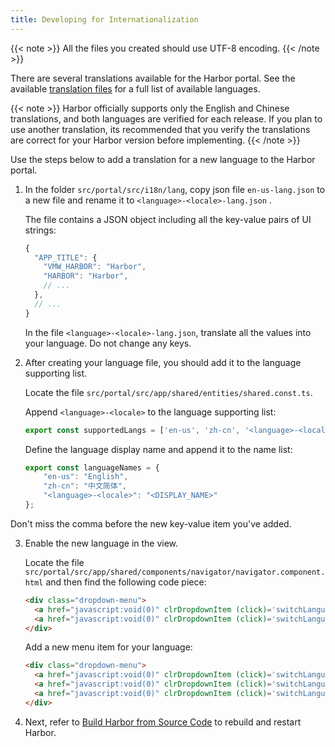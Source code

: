 ```yaml
---
title: Developing for Internationalization
---
```


{{< note >}}
All the files you created should use UTF-8 encoding.
{{< /note >}}

There are several translations available for the Harbor portal. See the available [translation files](https://github.com/goharbor/harbor/tree/master/src/portal/src/i18n/lang) for a full list of available languages.

{{< note >}}
Harbor officially supports only the English and Chinese translations, and both languages are verified for each release. If you plan to use another translation, its recommended that you verify the translations are correct for your Harbor version before implementing.
{{< /note >}}

Use the steps below to add a translation for a new language to the Harbor portal.

1. In the folder `src/portal/src/i18n/lang`, copy json file `en-us-lang.json` to a new file and rename it to `<language>-<locale>-lang.json` .

    The file contains a JSON object including all the key-value pairs of UI strings:

    ```javascript
    {
      "APP_TITLE": {
        "VMW_HARBOR": "Harbor",
        "HARBOR": "Harbor",
        // ...
      },
      // ...
    }
    ```

    In the file `<language>-<locale>-lang.json`, translate all the values into your language. Do not change any keys.

2. After creating your language file, you should add it to the language supporting list.

    Locate the file `src/portal/src/app/shared/entities/shared.const.ts`.

    Append `<language>-<locale>` to the language supporting list:

    ```typescript
    export const supportedLangs = ['en-us', 'zh-cn', '<language>-<locale>'];
    ```

    Define the language display name and append it to the name list:

    ```typescript
    export const languageNames = {
        "en-us": "English",
        "zh-cn": "中文简体",
        "<language>-<locale>": "<DISPLAY_NAME>"
    };
    ```
  Don't miss the comma before the new key-value item you've added.


3. Enable the new language in the view.

    Locate the file `src/portal/src/app/shared/components/navigator/navigator.component.html` and then find the following code piece:

    ```html
    <div class="dropdown-menu">
      <a href="javascript:void(0)" clrDropdownItem (click)='switchLanguage("en-us")' [class.lang-selected]='matchLang("en-us")'>English</a>
      <a href="javascript:void(0)" clrDropdownItem (click)='switchLanguage("zh-cn")' [class.lang-selected]='matchLang("zh-cn")'>中文简体</a>
    </div>
    ```

    Add a new menu item for your language:

    ```html
    <div class="dropdown-menu">
      <a href="javascript:void(0)" clrDropdownItem (click)='switchLanguage("en-us")' [class.lang-selected]='matchLang("en-us")'>English</a>
      <a href="javascript:void(0)" clrDropdownItem (click)='switchLanguage("zh-cn")' [class.lang-selected]='matchLang("zh-cn")'>中文简体</a>
      <a href="javascript:void(0)" clrDropdownItem (click)='switchLanguage("<language>-<locale>")' [class.lang-selected]='matchLang("<language>-<locale>")'>DISPLAY_NAME</a>
    </div>
    ```

4. Next, refer to [Build Harbor from Source Code](compile-guide.md) to rebuild and restart Harbor.
